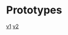 # Prototypes
[v1](https://xd.adobe.com/view/972dff8c-6516-4c9f-96e3-9c2e0c195fae-c27e/)
[v2](https://xd.adobe.com/view/1a5e963a-3d1c-41f6-91fd-a71a5a4f1e79-4f0d/)
